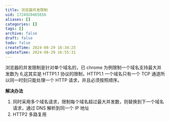 ```yaml
---
title: 浏览器并发限制
uid: 1724920465656
aliases: []
categories: []
tags: []
archive: false
draft: false
todo: false
createTime: 2024-08-29 16:34:25
updateTime: 2024-08-29 16:55:31
---
```


浏览器的并发限制是针对单个域名的，已 chrome 为例限制一个域名支持最大并发数为 6,这其实是 HTTP1.1 协议的限制，HTTP1.1 一个域名只有一个 TCP 通道所以同一时刻只能处理一个 HTTP 请求，并且必须按照顺序。

**解决办法**

1. 同时采用多个域名请求，限制每个域名超过最大并发数，则替换到下一个域名请求，通过 DNS 解析到同一个 IP 地址
2. HTTP2 多路复用
